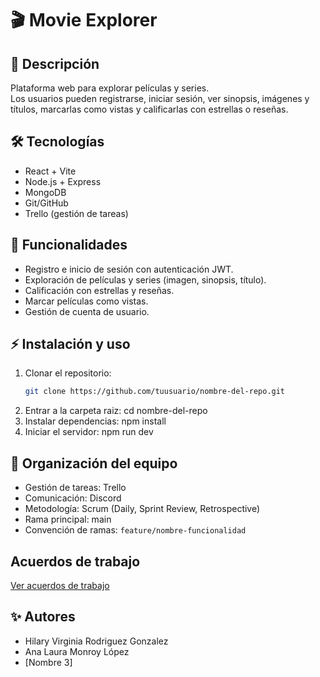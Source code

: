 # 🎬 Movie Explorer

## 📖 Descripción
Plataforma web para explorar películas y series.  
Los usuarios pueden registrarse, iniciar sesión, ver sinopsis, imágenes y títulos, marcarlas como vistas y calificarlas con estrellas o reseñas.  

## 🛠️ Tecnologías
- React + Vite  
- Node.js + Express  
- MongoDB  
- Git/GitHub  
- Trello (gestión de tareas)  

## 🚀 Funcionalidades
- Registro e inicio de sesión con autenticación JWT.  
- Exploración de películas y series (imagen, sinopsis, título).  
- Calificación con estrellas y reseñas.  
- Marcar películas como vistas.  
- Gestión de cuenta de usuario.  

## ⚡ Instalación y uso
1. Clonar el repositorio:
   ```bash
   git clone https://github.com/tuusuario/nombre-del-repo.git
2. Entrar a la carpeta raiz:
   cd nombre-del-repo
3. Instalar dependencias:
   npm install
4. Iniciar el servidor:
   npm run dev
## 👥 Organización del equipo
- Gestión de tareas: Trello
- Comunicación: Discord
- Metodología: Scrum (Daily, Sprint Review, Retrospective)
- Rama principal: main
- Convención de ramas: `feature/nombre-funcionalidad`
## Acuerdos de trabajo
[Ver acuerdos de trabajo](./acuerdos_de_trabajo.md)
## ✨ Autores
- Hilary Virginia Rodriguez Gonzalez
- Ana Laura Monroy López
- [Nombre 3]